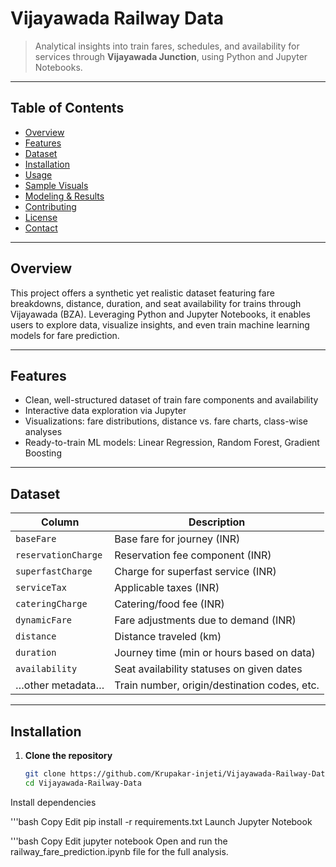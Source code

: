 #  Vijayawada Railway Data

> Analytical insights into train fares, schedules, and availability for services through **Vijayawada Junction**, using Python and Jupyter Notebooks.

---

##  Table of Contents

- [Overview](#overview)  
- [Features](#features)  
- [Dataset](#dataset)  
- [Installation](#installation)  
- [Usage](#usage)  
- [Sample Visuals](#sample-visuals)  
- [Modeling & Results](#modeling--results)  
- [Contributing](#contributing)  
- [License](#license)  
- [Contact](#contact)

---

##  Overview

This project offers a synthetic yet realistic dataset featuring fare breakdowns, distance, duration, and seat availability for trains through Vijayawada (BZA). Leveraging Python and Jupyter Notebooks, it enables users to explore data, visualize insights, and even train machine learning models for fare prediction.

---

##  Features

- Clean, well-structured dataset of train fare components and availability  
- Interactive data exploration via Jupyter  
- Visualizations: fare distributions, distance vs. fare charts, class-wise analyses  
- Ready-to-train ML models: Linear Regression, Random Forest, Gradient Boosting

---

##  Dataset

| Column             | Description                                   |
|--------------------|-----------------------------------------------|
| `baseFare`         | Base fare for journey (INR)                    |
| `reservationCharge`| Reservation fee component (INR)               |
| `superfastCharge`  | Charge for superfast service (INR)             |
| `serviceTax`       | Applicable taxes (INR)                         |
| `cateringCharge`   | Catering/food fee (INR)                        |
| `dynamicFare`      | Fare adjustments due to demand (INR)           |
| `distance`         | Distance traveled (km)                         |
| `duration`         | Journey time (min or hours based on data)      |
| `availability`     | Seat availability statuses on given dates      |
| …other metadata…   | Train number, origin/destination codes, etc.   |

---

##  Installation

1. **Clone the repository**  
   ```bash
   git clone https://github.com/Krupakar-injeti/Vijayawada-Railway-Data.git
   cd Vijayawada-Railway-Data
Install dependencies

'''bash
Copy
Edit
pip install -r requirements.txt
Launch Jupyter Notebook

'''bash
Copy
Edit
jupyter notebook
Open and run the railway_fare_prediction.ipynb file for the full analysis.
